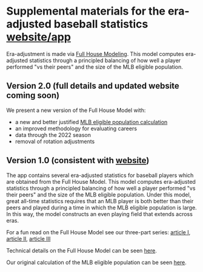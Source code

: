 
# Supplemental materials for the era-adjusted baseball statistics [website/app](https://eckeraadjustment.web.illinois.edu/)

Era-adjustment is made via [Full House Modeling](https://arxiv.org/abs/2207.11332). This model computes era-adjusted statistics through a principled balancing of how well a player performed "vs their peers" and the size of the MLB eligible population.

## Version 2.0 (full details and updated website coming soon)

We present a new version of the Full House Model with:- a new and better justified [MLB eligible population calculation](https://htmlpreview.github.io/?https://github.com/ecklab/era-adjustment-app-supplement/blob/main/MLBeligiblepop.html)- an improved methodology for evaluating careers- data through the 2022 season- removal of rotation adjustments


## Version 1.0 (consistent with [website](https://eckeraadjustment.web.illinois.edu/))


The app contains several era-adjusted statistics for baseball players which are obtained from the Full House Model. This model computes era-adjusted statistics through a principled balancing of how well a player performed "vs their peers" and the size of the MLB eligible population. Under this model, great all-time statistics requires that an MLB player is both better than their peers and played during a time in which the MLB eligible population is large. In this way, the model constructs an even playing field that extends across eras.

For a fun read on the Full House Model see our three-part series: [article I](https://htmlpreview.github.io/?https://github.com/ecklab/era-adjustment-app-supplement/blob/main/article_I.html), [article II](https://htmlpreview.github.io/?https://github.com/ecklab/era-adjustment-app-supplement/blob/main/article_II.html), [article III](https://htmlpreview.github.io/?https://github.com/ecklab/era-adjustment-app-supplement/blob/main/article_III.html)

Technical details on the Full House Model can be seen [here](https://arxiv.org/abs/2207.11332).

Our original calculation of the MLB eligible population can be seen [here](https://htmlpreview.github.io/?https://github.com/ecklab/era-adjustment-app-supplement/blob/main/MLB_eligible_pop.html).



